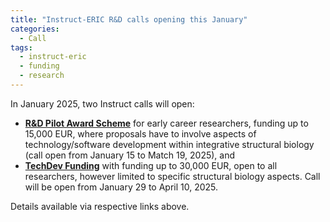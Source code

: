 ```yaml
---
title: "Instruct-ERIC R&D calls opening this January"
categories:
  - Call
tags:
  - instruct-eric
  - funding
  - research
---
```


In January 2025, two Instruct calls will open:
- [**R&D Pilot Award Scheme**](https://instruct-eric.org/rd-pilot-project-awards) for early career researchers, funding up to 15,000 EUR, where proposals have to involve aspects of technology/software development within integrative structural biology (call open from January 15 to Match 19, 2025), and
- [**TechDev Funding**](https://instruct-eric.org/tech-dev-funding) with funding up to 30,000 EUR, open to all researchers, however limited to specific structural biology aspects. Call will be open from January 29 to April 10, 2025.

Details available via respective links above.